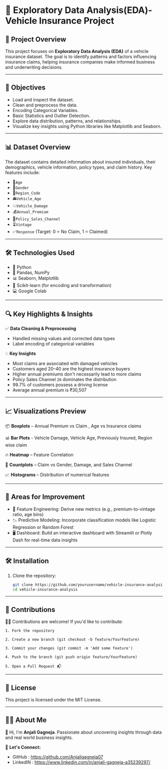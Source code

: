 #  🚗 Exploratory Data Analysis(EDA)- Vehicle Insurance Project
## 📌 Project Overview

This project focuses on **Exploratory Data Analysis (EDA)** of a vehicle insurance dataset. The goal is to identify patterns and factors influencing insurance claims, helping insurance companies make informed business and underwriting decisions.

---

## 🎯 Objectives
- Load and inspect the dataset.
- Clean and preprocess the data.
- Encoding Categorical Variables.
- Basic Statistics and Outlier Detection.
- Explore data distribution, patterns, and relationships.
- Visualize key insights using Python libraries like Matplotlib and Seaborn.

---

## 📊 Dataset Overview

The dataset contains detailed information about insured individuals, their demographics, vehicle information, policy types, and claim history. Key features include:

- 👤`Age`
- 🚻`Gender`
- 📍`Region_Code`
- 🚘`Vehicle_Age`
- 💥`Vehicle_Damage`
- 💰`Annual_Premium`
- 🏢`Policy_Sales_Channel`
- ⏳`Vintage`
- ✅`Response` (Target: 0 = No Claim, 1 = Claimed)

---

## 🛠️ Technologies Used

- 🐍 Python  
- 📘 Pandas, NumPy  
- 📊 Seaborn, Matplotlib  
- 🔢 Scikit-learn (for encoding and transformation)  
- 💻 Google Colab

---

## 🔍 Key Highlights & Insights

✅ **Data Cleaning & Preprocessing**  
- Handled missing values and corrected data types  
- Label encoding of categorical variables   

💡 **Key Insights**  
- Most claims are associated with damaged vehicles  
- Customers aged 20–40 are the highest insurance buyers  
- Higher annual premiums don't necessarily lead to more claims  
- Policy Sales Channel `26` dominates the distribution  
- 99.7% of customers possess a driving license
- Average annual premium is ₹30,507

---

## 📈 Visualizations Preview

📦 **Boxplots** – Annual Premium vs Claim , Age vs Insurance claims 

📊 **Bar Plots** - Vehicle Damage, Vehicle Age, Previously Insured, Region wise claim 

🔥 **Heatmap** – Feature Correlation

🎯 **Countplots** – Claim vs Gender, Damage, and Sales Channel 

📈 **Histograms** – Distribution of numerical features  

---

## 📌 Areas for Improvement

- 🧠 Feature Engineering: Derive new metrics (e.g., premium-to-vintage ratio, age bins)
- 📉 Predictive Modeling: Incorporate classification models like Logistic Regression or Random Forest
- 🖥️ Dashboard: Build an interactive dashboard with Streamlit or Plotly Dash for real-time data insights  

---

## 🛠️ Installation

1. Clone the repository:
   ```bash
   git clone https://github.com/yourusername/vehicle-insurance-analysis.git
   cd vehicle-insurance-analysis

---

## 🤝 Contributions
🙋‍♀️ Contributions are welcome! If you'd like to contribute:

    1. Fork the repository
    
    2. Create a new branch (git checkout -b feature/YourFeature)
    
    3. Commit your changes (git commit -m 'Add some feature')
    
    4. Push to the branch (git push origin feature/YourFeature)
    
    5. Open a Pull Request 📬

---

## 🪪 License
This project is licensed under the MIT License.

---

## 👩‍💻 About Me

👋 Hi, I'm **Anjali Gagneja**. Passionate about uncovering insights through data and real world business insights.

🔗 **Let's Connect:**
- GitHub : https://github.com/Anjaligagneja07
- LinkedIN : https://www.linkedin.com/in/anjali-gagneja-a35239297/
